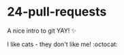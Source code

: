 # 24-pull-requests
A nice intro to git YAY! :sparkles:

I like cats - they don't like me! :octocat: 
